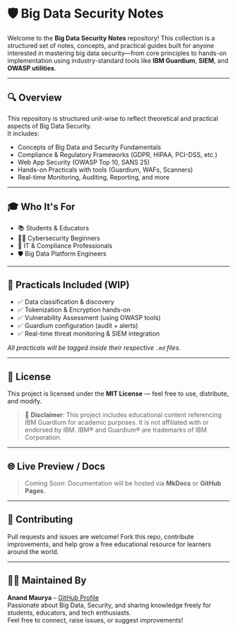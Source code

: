 # 🛡️ Big Data Security Notes

Welcome to the **Big Data Security Notes** repository! This collection is a structured set of notes, concepts, and practical guides built for anyone interested in mastering big data security—from core principles to hands-on implementation using industry-standard tools like **IBM Guardium**, **SIEM**, and **OWASP utilities**.

---

## 🔍 Overview

This repository is structured unit-wise to reflect theoretical and practical aspects of Big Data Security.  
It includes:

- Concepts of Big Data and Security Fundamentals
- Compliance & Regulatory Frameworks (GDPR, HIPAA, PCI-DSS, etc.)
- Web App Security (OWASP Top 10, SANS 25)
- Hands-on Practicals with tools (Guardium, WAFs, Scanners)
- Real-time Monitoring, Auditing, Reporting, and more

---

## 🎓 Who It's For

- 📚 Students & Educators  
- 🧑‍💻 Cybersecurity Beginners  
- 🏢 IT & Compliance Professionals  
- 🛡️ Big Data Platform Engineers  

---

## 🧪 Practicals Included (WIP)

- ✅ Data classification & discovery  
- ✅ Tokenization & Encryption hands-on  
- ✅ Vulnerability Assessment (using OWASP tools)  
- ✅ Guardium configuration (audit + alerts)  
- ✅ Real-time threat monitoring & SIEM integration  

_All practicals will be tagged inside their respective `.md` files._

---

## 📄 License

This project is licensed under the **MIT License** — feel free to use, distribute, and modify.  
> 📢 **Disclaimer**: This project includes educational content referencing IBM Guardium for academic purposes. It is not affiliated with or endorsed by IBM. IBM® and Guardium® are trademarks of IBM Corporation.

---

## 🌐 Live Preview / Docs

> Coming Soon: Documentation will be hosted via **MkDocs** or **GitHub Pages**.

---

## 🤝 Contributing

Pull requests and issues are welcome! Fork this repo, contribute improvements, and help grow a free educational resource for learners around the world.

---

## 👨‍🏫 Maintained By

**Anand Maurya** – [GitHub Profile](https://github.com/coderanandmaurya)  
Passionate about Big Data, Security, and sharing knowledge freely for students, educators, and tech enthusiasts.  
Feel free to connect, raise issues, or suggest improvements!
